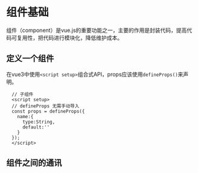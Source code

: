 # 组件基础
  组件（component）是vue.js的重要功能之一，主要的作用是封装代码，提高代码可复用性，把代码进行模块化，降低维护成本。
  
## 定义一个组件
在vue3中使用`<script setup>`组合式API，props应该使用`defineProps()`来声明。
```vue
  // 子组件
  <script setup>
  // defineProps 无需手动导入
  const props = defineProps({
    name:{
      type:String,
      default:''
    }
  });
  </script>
```
## 组件之间的通讯




